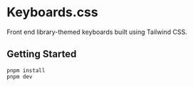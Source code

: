 # Keyboards.css

Front end library-themed keyboards built using Tailwind CSS.

## Getting Started

```
pnpm install
pnpm dev
```
